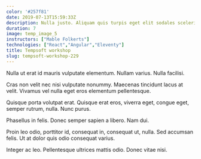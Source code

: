 ```yaml
---
color: '#257f81'
date: 2019-07-13T15:59:33Z
description: Nulla justo. Aliquam quis turpis eget elit sodales scelerisque.
duration: 7
image: temp_image_5
instructors: ["Mable Folkerts"]
technologies: ["React","Angular","Eleventy"]
title: Tempsoft workshop
slug: tempsoft-workshop-229
---
```

Nulla ut erat id mauris vulputate elementum. Nullam varius. Nulla facilisi.

Cras non velit nec nisi vulputate nonummy. Maecenas tincidunt lacus at velit. Vivamus vel nulla eget eros elementum pellentesque.

Quisque porta volutpat erat. Quisque erat eros, viverra eget, congue eget, semper rutrum, nulla. Nunc purus.

Phasellus in felis. Donec semper sapien a libero. Nam dui.

Proin leo odio, porttitor id, consequat in, consequat ut, nulla. Sed accumsan felis. Ut at dolor quis odio consequat varius.

Integer ac leo. Pellentesque ultrices mattis odio. Donec vitae nisi.
